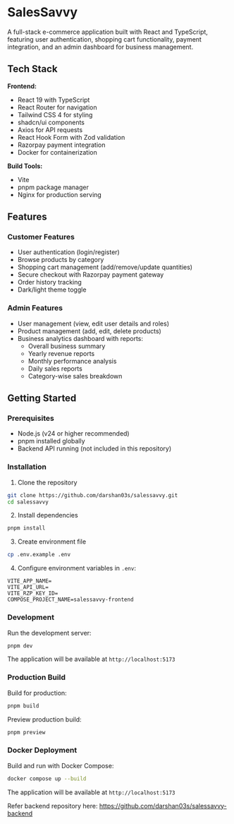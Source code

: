 # SalesSavvy

A full-stack e-commerce application built with React and TypeScript, featuring user authentication, shopping cart functionality, payment integration, and an admin dashboard for business management.

## Tech Stack

**Frontend:**
- React 19 with TypeScript
- React Router for navigation
- Tailwind CSS 4 for styling
- shadcn/ui components
- Axios for API requests
- React Hook Form with Zod validation
- Razorpay payment integration
- Docker for containerization

**Build Tools:**
- Vite
- pnpm package manager
- Nginx for production serving

## Features

### Customer Features
- User authentication (login/register)
- Browse products by category
- Shopping cart management (add/remove/update quantities)
- Secure checkout with Razorpay payment gateway
- Order history tracking
- Dark/light theme toggle

### Admin Features
- User management (view, edit user details and roles)
- Product management (add, edit, delete products)
- Business analytics dashboard with reports:
  - Overall business summary
  - Yearly revenue reports
  - Monthly performance analysis
  - Daily sales reports
  - Category-wise sales breakdown

## Getting Started

### Prerequisites
- Node.js (v24 or higher recommended)
- pnpm installed globally
- Backend API running (not included in this repository)

### Installation

1. Clone the repository
```bash
git clone https://github.com/darshan03s/salessavvy.git
cd salessavvy
```

2. Install dependencies
```bash
pnpm install
```

3. Create environment file
```bash
cp .env.example .env
```

4. Configure environment variables in `.env`:
```env
VITE_APP_NAME=
VITE_API_URL=
VITE_RZP_KEY_ID=
COMPOSE_PROJECT_NAME=salessavvy-frontend
```

### Development

Run the development server:
```bash
pnpm dev
```

The application will be available at `http://localhost:5173`

### Production Build

Build for production:
```bash
pnpm build
```

Preview production build:
```bash
pnpm preview
```

### Docker Deployment

Build and run with Docker Compose:
```bash
docker compose up --build
```

The application will be available at `http://localhost:5173`

Refer backend repository here: https://github.com/darshan03s/salessavvy-backend